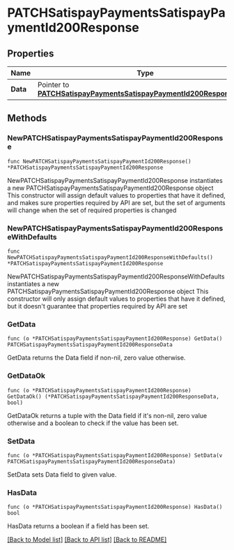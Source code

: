 # PATCHSatispayPaymentsSatispayPaymentId200Response

## Properties

Name | Type | Description | Notes
------------ | ------------- | ------------- | -------------
**Data** | Pointer to [**PATCHSatispayPaymentsSatispayPaymentId200ResponseData**](PATCHSatispayPaymentsSatispayPaymentId200ResponseData.md) |  | [optional] 

## Methods

### NewPATCHSatispayPaymentsSatispayPaymentId200Response

`func NewPATCHSatispayPaymentsSatispayPaymentId200Response() *PATCHSatispayPaymentsSatispayPaymentId200Response`

NewPATCHSatispayPaymentsSatispayPaymentId200Response instantiates a new PATCHSatispayPaymentsSatispayPaymentId200Response object
This constructor will assign default values to properties that have it defined,
and makes sure properties required by API are set, but the set of arguments
will change when the set of required properties is changed

### NewPATCHSatispayPaymentsSatispayPaymentId200ResponseWithDefaults

`func NewPATCHSatispayPaymentsSatispayPaymentId200ResponseWithDefaults() *PATCHSatispayPaymentsSatispayPaymentId200Response`

NewPATCHSatispayPaymentsSatispayPaymentId200ResponseWithDefaults instantiates a new PATCHSatispayPaymentsSatispayPaymentId200Response object
This constructor will only assign default values to properties that have it defined,
but it doesn't guarantee that properties required by API are set

### GetData

`func (o *PATCHSatispayPaymentsSatispayPaymentId200Response) GetData() PATCHSatispayPaymentsSatispayPaymentId200ResponseData`

GetData returns the Data field if non-nil, zero value otherwise.

### GetDataOk

`func (o *PATCHSatispayPaymentsSatispayPaymentId200Response) GetDataOk() (*PATCHSatispayPaymentsSatispayPaymentId200ResponseData, bool)`

GetDataOk returns a tuple with the Data field if it's non-nil, zero value otherwise
and a boolean to check if the value has been set.

### SetData

`func (o *PATCHSatispayPaymentsSatispayPaymentId200Response) SetData(v PATCHSatispayPaymentsSatispayPaymentId200ResponseData)`

SetData sets Data field to given value.

### HasData

`func (o *PATCHSatispayPaymentsSatispayPaymentId200Response) HasData() bool`

HasData returns a boolean if a field has been set.


[[Back to Model list]](../README.md#documentation-for-models) [[Back to API list]](../README.md#documentation-for-api-endpoints) [[Back to README]](../README.md)



